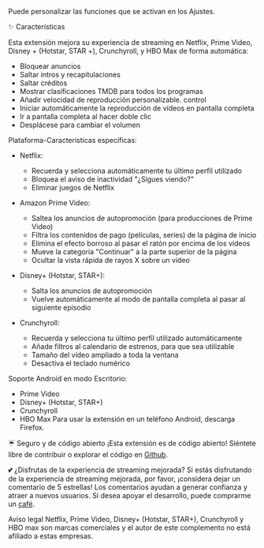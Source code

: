 Puede personalizar las funciones que se activan en los Ajustes.

✨ Características

Esta extensión mejora su experiencia de streaming en Netflix, Prime Video, Disney + (Hotstar, STAR +), Crunchyroll, y HBO Max de forma automática:

- Bloquear anuncios
- Saltar intros y recapitulaciones
- Saltar créditos
- Mostrar clasificaciones TMDB para todos los programas
- Añadir velocidad de reproducción personalizable. control
- Iniciar automáticamente la reproducción de vídeos en pantalla completa
- Ir a pantalla completa al hacer doble clic
- Desplácese para cambiar el volumen

Plataforma-Características específicas:

- Netflix:

    - Recuerda y selecciona automáticamente tu último perfil utilizado
    - Bloquea el aviso de inactividad "¿Sigues viendo?"
    - Eliminar juegos de Netflix

- Amazon Prime Video:

    - Saltea los anuncios de autopromoción (para producciones de Prime Video)
    - Filtra los contenidos de pago (películas, series) de la página de inicio
    - Elimina el efecto borroso al pasar el ratón por encima de los vídeos
    - Mueve la categoría "Continuar" a la parte superior de la página
    - Ocultar la vista rápida de rayos X sobre un vídeo

- Disney+ (Hotstar, STAR+):

    - Salta los anuncios de autopromoción
    - Vuelve automáticamente al modo de pantalla completa al pasar al siguiente episodio

- Crunchyroll:
    - Recuerda y selecciona tu último perfil utilizado automáticamente
    - Añade filtros al calendario de estrenos, para que sea utilizable
    - Tamaño del vídeo ampliado a toda la ventana
    - Desactiva el teclado numérico

Soporte Android en modo Escritorio:

- Prime Video
- Disney+ (Hotstar, STAR+)
- Crunchyroll
- HBO Max
  Para usar la extensión en un teléfono Android, descarga Firefox.

☔ Seguro y de código abierto
¡Esta extensión es de código abierto! Siéntete libre de contribuir o explorar el código en [Github](https://github.com/Dreamlinerm/Netflix-Prime-Auto-Skip).

💕 ¿Disfrutas de la experiencia de streaming mejorada?
Si estás disfrutando de la experiencia de streaming mejorada, por favor, ¡considera dejar un comentario de 5 estrellas! Los comentarios ayudan a generar confianza y atraer a nuevos usuarios.
Si desea apoyar el desarrollo, puede comprarme un [café](https://github.com/sponsors/Dreamlinerm).

Aviso legal
Netflix, Prime Video, Disney+ (Hotstar, STAR+), Crunchyroll y HBO max son marcas comerciales y el autor de este complemento no está afiliado a estas empresas.
